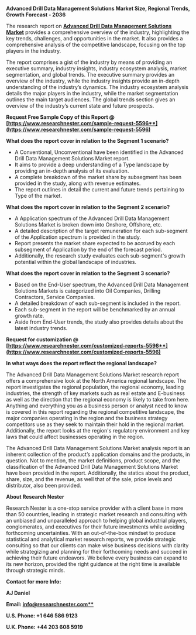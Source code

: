 ﻿**Advanced Drill Data Management Solutions Market Size, Regional Trends, Growth Forecast - 2036**

The research report on [**Advanced Drill Data Management Solutions Market**](https://www.researchnester.com/reports/advanced-drill-data-management-solutions-market/5596) provides a comprehensive overview of the industry, highlighting the key trends, challenges, and opportunities in the market. It also provides a comprehensive analysis of the competitive landscape, focusing on the top players in the industry.

The report comprises a gist of the industry by means of providing an executive summary, industry insights, industry ecosystem analysis, market segmentation, and global trends. The executive summary provides an overview of the industry, while the industry insights provide an in-depth understanding of the industry’s dynamics. The industry ecosystem analysis details the major players in the industry, while the market segmentation outlines the main target audiences. The global trends section gives an overview of the industry’s current state and future prospects.

**Request Free Sample Copy of this Report @ [https://www.researchnester.com/sample-request-5596**](https://www.researchnester.com/sample-request-5596)**

**What does the report cover in relation to the Segment 1 scenario?**

- A Conventional, Unconventional have been identified in the Advanced Drill Data Management Solutions Market report.
- It aims to provide a deep understanding of a Type landscape by providing an in-depth analysis of its evaluation. 
- A complete breakdown of the market share by subsegment has been provided in the study, along with revenue estimates.
- The report outlines in detail the current and future trends pertaining to Type of the market.

**What does the report cover in relation to the Segment 2 scenario?**

- A Application spectrum of the Advanced Drill Data Management Solutions Market is broken down into Onshore, Offshore, etc.
- A detailed description of the target remuneration for each sub-segment of the Application spectrum is provided in the study.
- Report presents the market share expected to be accrued by each subsegment of Application by the end of the forecast period.
- Additionally, the research study evaluates each sub-segment's growth potential within the global landscape of industries.

**What does the report cover in relation to the Segment 3 scenario?**

- Based on the End-User spectrum, the Advanced Drill Data Management Solutions Markets is categorized into Oil Companies, Drilling Contractors, Service Companies.
- A detailed breakdown of each sub-segment is included in the report.
- Each sub-segment in the report will be benchmarked by an annual growth rate.
- Aside from End-User trends, the study also provides details about the latest industry trends.

**Request for customization @ [https://www.researchnester.com/customized-reports-5596**](https://www.researchnester.com/customized-reports-5596)**

**In what ways does the report reflect the regional landscape?**

The Advanced Drill Data Management Solutions Market research report offers a comprehensive look at the North America regional landscape. The report investigates the regional population, the regional economy, leading industries, the strength of key markets such as real estate and E-business as well as the direction that the regional economy is likely to take from here. Anything and everything you as a business person or analyst need to know is covered in this report regarding the regional competitive landscape, the major companies operating in the region and the business strategy competitors use as they seek to maintain their hold in the regional market. Additionally, the report looks at the region's regulatory environment and key laws that could affect businesses operating in the region.

The Advanced Drill Data Management Solutions Market analysis report is an inherent collection of the product’s application domains and the products, in question. Not to mention, the market definitions, product scope, and the classification of the Advanced Drill Data Management Solutions Market have been provided in the report. Additionally, the statics about the product, share, size, and the revenue, as well that of the sale, price levels and distributor, also been provided.

**About Research Nester**

Research Nester is a one-stop service provider with a client base in more than 50 countries, leading in strategic market research and consulting with an unbiased and unparalleled approach to helping global industrial players, conglomerates, and executives for their future investments while avoiding forthcoming uncertainties. With an out-of-the-box mindset to produce statistical and analytical market research reports, we provide strategic consulting so that our clients can make wise business decisions with clarity while strategizing and planning for their forthcoming needs and succeed in achieving their future endeavors. We believe every business can expand to its new horizon, provided the right guidance at the right time is available through strategic minds.

**Contact for more Info:**

**AJ Daniel**

**Email: [info@researchnester.com**](mailto:info@researchnester.com)**

**U.S. Phone: +1 646 586 9123** 

**U.K. Phone: +44 203 608 5919**


